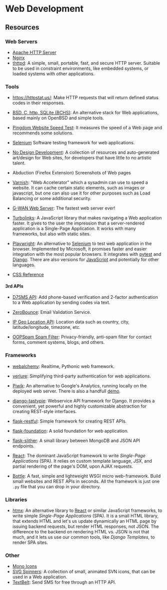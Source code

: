 Web Development
===============

Resources
---------

### Web Servers ###

 - [Apache HTTP Server](https://httpd.apache.org/)
 - [Nginx](http://nginx.org/)
 - [thttpd](http://www.acme.com/software/thttpd/):
   A simple, small, portable, fast, and secure HTTP server.
   Suitable to be used in constraint environments, like embedded systems,
   or loaded systems with other applications.

### Tools

 * <https://httpstat.us/>:
   Make HTTP requests that will return defined status codes in their responses.

 * [BSD, C, http, SQLite (BCHS)](https://learnbchs.org/):
   An alternative stack for Web applications, based mainly on OpenBSD and
   simple tools.

 * [Pingdom Website Speed Test](https://tools.pingdom.com/):
   It measures the speed of a Web page and recommends some solutions.

 * [Selenium](http://seleniumhq.org/)
   Software testing framework for web applications.

 * [No Design Development](https://nodesign.dev/):
   A collection of resources and auto-generated art/design for Web sites, for
   developers that have little to no artistic talent.

 * Abduction (Firefox Extension)
   Screenshots of Web pages

 * [Varnish](https://www.varnish-cache.org/): "Web Accelerator" which a
   sysadmin can use to speed a website.  It can cache certain static
   elements, such as images or javascript, but one can also use it for
   other purposes such as Load Balancing or some additional security.

 * [G-WAN Web Server](http://gwan.com/):
   The fastest web server ever!

 * [Turbolinks](https://github.com/turbolinks/turbolinks):
   A JavaScript library that makes navigating a Web application faster.
   It gives to the user the impression that a server-rendered application is a
   Single-Page Application.  It works with many frameworks, but also with
   static sites.

 * [Playwright](https://github.com/microsoft/playwright-python):
   An alternative to [Selenium](https://www.selenium.dev/) to test web
   application in the browser.  Implemented by Microsoft, it promises faster
   and easier integration with the most popular browsers.  It integrates with
   [pytest](http://pytest.org/) and [Django](https://www.djangoproject.com/).
   There are also versions for [JavaScript](https://github.com/microsoft/playwright)
   and potentially for other languages.

 * [CSS Reference](https://cssreference.io/)

#### 3rd APIs ####

 * [D7SMS API](https://rapidapi.com/d7admin/api/d7sms):
   Add phone-based verification and 2-factor authentication to a Web application
   by sending codes via text.

 * [ZeroBounce](https://rapidapi.com/leeann/api/zerobounce1):
   Email Validation Service.

 * [IP Geo Location API](https://rapidapi.com/natkapral/api/ip-geo-location):
   Location data such as country, city, latitude/longitude, timezone, etc.

 * [OOPSpam Spam Filter](https://rapidapi.com/oopspam/api/oopspam-spam-filter):
   Privacy-friendly, anti-spam filter for contact forms, comment systems, blogs,
   and others.

### Frameworks

 * [webalchemy](https://github.com/skariel/webalchemy):
   Realtime, Pythonic web framework.

 * [verlure](https://github.com/bbangert/velruse):
   Simplifying third-party authentication for web applications.

 * [Piwik](http://piwik.org/): An alternative to Google's Analytics,
   running locally on the deployed web server.  There is also a handfull
   [demo](http://demo.piwik.org/).

 * [django-tastypie](http://tastypieapi.org/):
   Webservice API framework for Django. It provides a convenient, yet
   powerful and highly customizable abstraction for creating REST-style
   interfaces.

 * [flask-restful](https://github.com/twilio/flask-restful):
   Simple framework for creating REST APIs.

 * [flask-foundation](https://github.com/JackStouffer/Flask-Foundation):
   A solid foundation for web application.

 * [flask-slither](http://github.com/gevious/flask_slither):
   A small library between MongoDB and JSON API endpoints.

 * [React]:
   The dominant JavaScript framework to write _Single-Page Applications_ (SPA).
   It relies on custom template language, _JSX_, and partial rendering of the
   page's DOM, upon AJAX requests.

 * [Bottle](http://bottlepy.org/):
   A fast, simple and lightweight WSGI micro web-framework.  Build small
   websites and REST APIs in seconds.  All the framework is just one `.py` file
   that you can drop in your directory.

[React]:	https://reactjs.org/

### Libraries ###

 - [htmx](https://htmx.org/):
   An alternative library to [React] or similar JavaScript frameworks, to write
   simple _Single-Page Applications_ (SPA).  It is a small HTML library, that
   extends HTML and let's us update dynamically an HTML page by issuing backend
   requests, but render HTML responses, not JSON.  The difference to the backend
   on rendering HTML vs. JSON is not that much, and it lets us use our common
   tools, like _Django Templates_, to render SPA sites.

### Other ###

 - [Mono Icons](https://icons.mono.company/)
 - [SVG Spinners](https://github.com/n3r4zzurr0/svg-spinners):
   A collection of small, animated SVN icons, that can be used in a Web
   application.
 - [TextBelt](https://textbelt.com/):
   Send SMS for free through an HTTP API.
